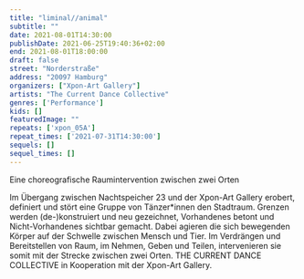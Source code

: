 ```yaml
---
title: "liminal//animal"
subtitle: ""
date: 2021-08-01T14:30:00
publishDate: 2021-06-25T19:40:36+02:00
end: 2021-08-01T18:00:00
draft: false
street: "Norderstraße"
address: "20097 Hamburg"
organizers: ["Xpon-Art Gallery"]
artists: "The Current Dance Collective"
genres: ['Performance']
kids: []
featuredImage: ""
repeats: ['xpon_05A']
repeat_times: ['2021-07-31T14:30:00']
sequels: []
sequel_times: []
---
```


Eine choreografische Raumintervention zwischen zwei Orten

Im Übergang zwischen Nachtspeicher 23 und der Xpon-Art Gallery erobert, definiert und stört eine Gruppe von Tänzer\*innen den Stadtraum. Grenzen werden (de-)konstruiert und neu gezeichnet, Vorhandenes betont und Nicht-Vorhandenes sichtbar gemacht. Dabei agieren die sich bewegenden Körper auf der Schwelle zwischen Mensch und Tier. Im Verdrängen und Bereitstellen von Raum, im Nehmen, Geben und Teilen, intervenieren sie somit mit der Strecke zwischen zwei Orten. THE CURRENT DANCE COLLECTIVE in Kooperation mit der Xpon-Art Gallery.